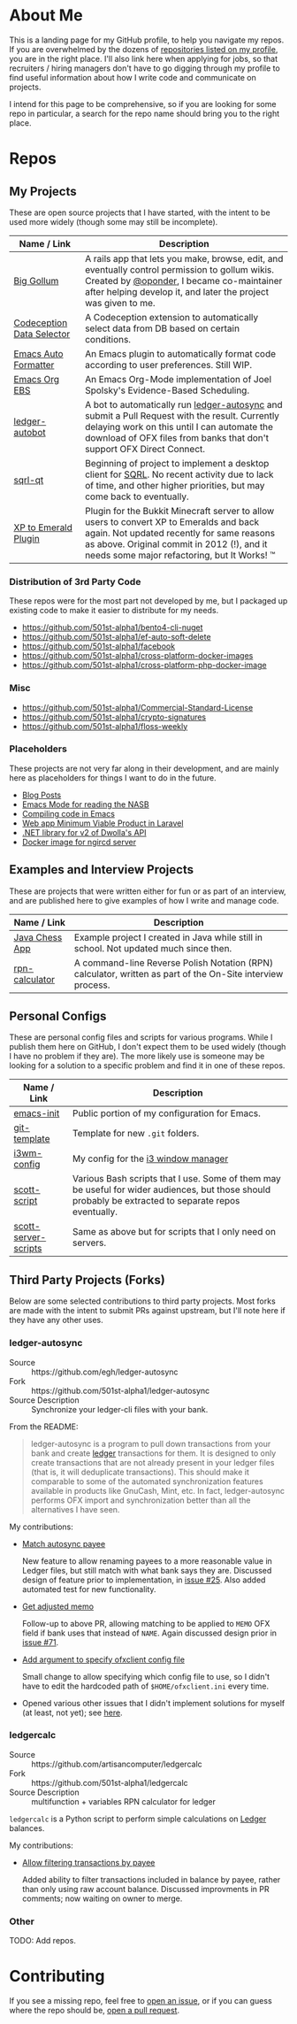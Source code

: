# About Me
This is a landing page for my GitHub profile, to help you navigate my repos.  If you are overwhelmed by the dozens of [repositories listed on my profile](https://github.com/501st-alpha1?tab=repositories), you are in the right place.  I'll also link here when applying for jobs, so that recruiters / hiring managers don't have to go digging through my profile to find useful information about how I write code and communicate on projects.

I intend for this page to be comprehensive, so if you are looking for some repo in particular, a search for the repo name should bring you to the right place.

# Repos

## My Projects
These are open source projects that I have started, with the intent to be used more widely (though some may still be incomplete).

| Name / Link | Description |
|-------------|-------------|
| [Big Gollum](https://github.com/501st-alpha1/big-gollum) | A rails app that lets you make, browse, edit, and eventually control permission to gollum wikis.  Created by [@oponder](https://github.com/oponder/), I became co-maintainer after helping develop it, and later the project was given to me. |
| [Codeception Data Selector](https://github.com/501st-alpha1/codeception-data-selector) | A Codeception extension to automatically select data from DB based on certain conditions. |
| [Emacs Auto Formatter](https://github.com/501st-alpha1/emacs-auto-formatter) | An Emacs plugin to automatically format code according to user preferences.  Still WIP. |
| [Emacs Org EBS](https://github.com/501st-alpha1/emacs-org-ebs) | An Emacs Org-Mode implementation of Joel Spolsky's Evidence-Based Scheduling. |
| [ledger-autobot](https://github.com/501st-alpha1/ledger-autobot) | A bot to automatically run [ledger-autosync](https://github.com/egh/ledger-autosync) and submit a Pull Request with the result.  Currently delaying work on this until I can automate the download of OFX files from banks that don't support OFX Direct Connect. |
| [sqrl-qt](https://github.com/sqrl-qt/sqrl-qt) | Beginning of project to implement a desktop client for [SQRL](https://sqrl.grc.com/).  No recent activity due to lack of time, and other higher priorities, but may come back to eventually. |
| [XP to Emerald Plugin](https://github.com/501st-alpha1/XP-to-Emerald-Plugin) | Plugin for the Bukkit Minecraft server to allow users to convert XP to Emeralds and back again.  Not updated recently for same reasons as above.  Original commit in 2012 (!), and it needs some major refactoring, but It Works! :tm: |

### Distribution of 3rd Party Code

These repos were for the most part not developed by me, but I packaged up existing code to make it easier to distribute for my needs.

- https://github.com/501st-alpha1/bento4-cli-nuget
- https://github.com/501st-alpha1/ef-auto-soft-delete
- https://github.com/501st-alpha1/facebook
- https://github.com/501st-alpha1/cross-platform-docker-images
- https://github.com/501st-alpha1/cross-platform-php-docker-image

### Misc

- https://github.com/501st-alpha1/Commercial-Standard-License
- https://github.com/501st-alpha1/crypto-signatures
- https://github.com/501st-alpha1/floss-weekly

### Placeholders

These projects are not very far along in their development, and are mainly here as placeholders for things I want to do in the future.

- [Blog Posts](https://github.com/501st-alpha1/blog)
- [Emacs Mode for reading the NASB](https://github.com/501st-alpha1/nasb-mode)
- [Compiling code in Emacs](https://github.com/501st-alpha1/ultimate-compile.el)
- [Web app Minimum Viable Product in Laravel](https://github.com/501st-alpha1/laravel-mvp)
- [.NET library for v2 of Dwolla's API](https://github.com/501st-alpha1/dwolla.net-v2)
- [Docker image for ngircd server](https://github.com/501st-alpha1/docker-ngircd)

## Examples and Interview Projects
These are projects that were written either for fun or as part of an interview, and are published here to give examples of how I write and manage code.

| Name / Link | Description |
|-------------|-------------|
| [Java Chess App](https://github.com/501st-alpha1/Java-Chess-App) | Example project I created in Java while still in school.  Not updated much since then. |
| [rpn-calculator](https://github.com/501st-alpha1/rpn-calculator) | A command-line Reverse Polish Notation (RPN) calculator, written as part of the On-Site interview process. |

## Personal Configs
These are personal config files and scripts for various programs.  While I publish them here on GitHub, I don't expect them to be used widely (though I have no problem if they are).  The more likely use is someone may be looking for a solution to a specific problem and find it in one of these repos.

| Name / Link | Description |
|-------------|-------------|
| [emacs-init](https://github.com/501st-alpha1/emacs-init) | Public portion of my configuration for Emacs. |
| [git-template](https://github.com/501st-alpha1/git-template) | Template for new `.git` folders. |
| [i3wm-config](https://github.com/501st-alpha1/i3wm-config) | My config for the [i3 window manager](//i3wm.org) |
| [scott-script](https://github.com/501st-alpha1/scott-script) | Various Bash scripts that I use.  Some of them may be useful for wider audiences, but those should probably be extracted to separate repos eventually. |
| [scott-server-scripts](https://github.com/501st-alpha1/scott-server-scripts) | Same as above but for scripts that I only need on servers. |

## Third Party Projects (Forks)
Below are some selected contributions to third party projects.  Most forks are made with the intent to submit PRs against upstream, but I'll note here if they have any other uses.

### ledger-autosync

<dl>
  <dt>Source</dt>
  <dd>https://github.com/egh/ledger-autosync</dd>
  
  <dt>Fork</dt>
  <dd>https://github.com/501st-alpha1/ledger-autosync</dd>
  
  <dt>Source Description</dt>
  <dd>Synchronize your ledger-cli files with your bank.</dd>
</dl>

From the README:

> ledger-autosync is a program to pull down transactions from your bank and create [ledger](http://ledger-cli.org/) transactions for them. It is designed to only create transactions that are not already present in your ledger files (that is, it will deduplicate transactions). This should make it comparable to some of the automated synchronization features available in products like GnuCash, Mint, etc. In fact, ledger-autosync performs OFX import and synchronization better than all the alternatives I have seen.

My contributions:

- [Match autosync payee](https://github.com/egh/ledger-autosync/pull/62)

  New feature to allow renaming payees to a more reasonable value in Ledger files, but still match with what bank says they are.  Discussed design of feature prior to implementation, in [issue #25](https://github.com/egh/ledger-autosync/issues/25).  Also added automated test for new functionality.
  
- [Get adjusted memo](https://github.com/egh/ledger-autosync/pull/80)

  Follow-up to above PR, allowing matching to be applied to `MEMO` OFX field if bank uses that instead of `NAME`.  Again discussed design prior in [issue #71](https://github.com/egh/ledger-autosync/issues/71).

- [Add argument to specify ofxclient config file](https://github.com/egh/ledger-autosync/pull/58)

  Small change to allow specifying which config file to use, so I didn't have to edit the hardcoded path of `$HOME/ofxclient.ini` every time.
  
- Opened various other issues that I didn't implement solutions for myself (at least, not yet); see [here](https://github.com/egh/ledger-autosync/issues?utf8=%E2%9C%93&q=is%3Aissue+author%3A501st-alpha1).

### ledgercalc

<dl>
  <dt>Source</dt>
  <dd>https://github.com/artisancomputer/ledgercalc</dd>
  
  <dt>Fork</dt>
  <dd>https://github.com/501st-alpha1/ledgercalc</dd>
  
  <dt>Source Description</dt>
  <dd>multifunction + variables RPN calculator for ledger </dd>
</dl>

`ledgercalc` is a Python script to perform simple calculations on [Ledger](https://www.ledger-cli.org/) balances.

My contributions:

- [Allow filtering transactions by payee](https://github.com/artisancomputer/ledgercalc/pull/1)

  Added ability to filter transactions included in balance by payee, rather than only using raw account balance.  Discussed improvments in PR comments; now waiting on owner to merge.

<!--

### REPO

<dl>
  <dt>Source</dt>
  <dd>LINK</dd>
  
  <dt>Fork</dt>
  <dd>https://github.com/501st-alpha1/REPO</dd>
  
  <dt>Source Description</dt>
  <dd>DESC</dd>
</dl>

From the README:

DESC

My contributions:

- [TITLE](PR)

  DESC

-->

### Other

TODO: Add repos.

# Contributing
If you see a missing repo, feel free to [open an issue](https://github.com/501st-alpha1/me/issues/new), or if you can guess where the repo should be, [open a pull request](https://github.com/501st-alpha1/me/pulls/new).

